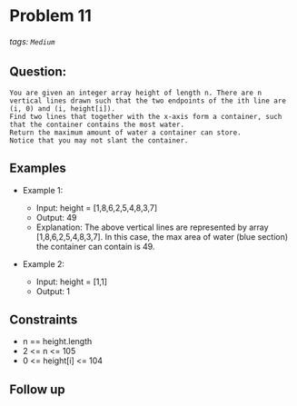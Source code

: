 # Problem 11
###### tags: `Medium`

## Question:
```
You are given an integer array height of length n. There are n vertical lines drawn such that the two endpoints of the ith line are (i, 0) and (i, height[i]).
Find two lines that together with the x-axis form a container, such that the container contains the most water.
Return the maximum amount of water a container can store.
Notice that you may not slant the container.
```

## Examples
* Example 1:
	* Input: height = [1,8,6,2,5,4,8,3,7]
	* Output: 49
	* Explanation: The above vertical lines are represented by array [1,8,6,2,5,4,8,3,7]. In this case, the max area of water (blue section) the container can contain is 49.

* Example 2:
	* Input: height = [1,1]
	* Output: 1

## Constraints
* n == height.length
* 2 <= n <= 105
* 0 <= height[i] <= 104

## Follow up

